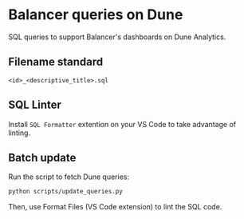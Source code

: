 # Balancer queries on Dune

SQL queries to support Balancer's dashboards on Dune Analytics.
## Filename standard

`<id>_<descriptive_title>.sql`

## SQL Linter

Install `SQL Formatter` extention on your VS Code to take advantage of linting.
## Batch update

Run the script to fetch Dune queries:

```sh
python scripts/update_queries.py
```

Then, use Format Files (VS Code extension) to lint the SQL code.
